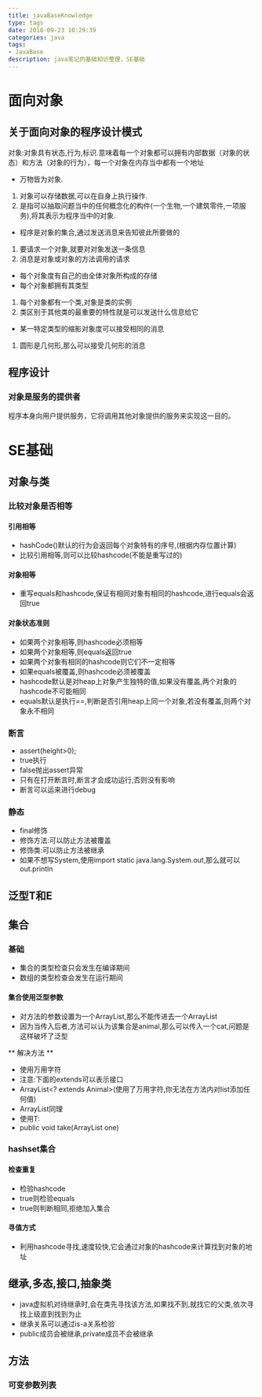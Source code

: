 ```yaml
---
title: javaBaseKnowledge
type: tags
date: 2018-09-23 10:29:39
categories: java
tags:
- JavaBase
description: java笔记的基础知识整理，SE基础
---
```

# 面向对象 #

## 关于面向对象的程序设计模式 ##

对象:对象具有状态,行为,标识.意味着每一个对象都可以拥有内部数据（对象的状态）和方法（对象的行为），每一个对象在内存当中都有一个地址

- 万物皆为对象.
1. 对象可以存储数据,可以在自身上执行操作.
2. 是指可以抽取问题当中的任何概念化的构件(一个生物,一个建筑零件,一项服务),将其表示为程序当中的对象.

- 程序是对象的集合,通过发送消息来告知彼此所要做的
1. 要请求一个对象,就要对对象发送一条信息
2. 消息是对象或对象的方法调用的请求

- 每个对象度有自己的由全体对象所构成的存储
- 每个对象都拥有其类型
1. 每个对象都有一个类,对象是类的实例
2. 类区别于其他类的最重要的特性就是可以发送什么信息给它

- 某一特定类型的缩影对象度可以接受相同的消息
1. 圆形是几何形,那么可以接受几何形的消息

## 程序设计 ##

### 对象是服务的提供者 ###

程序本身向用户提供服务，它将调用其他对象提供的服务来实现这一目的。

# SE基础 #

## 对象与类 ##

### 比较对象是否相等 ###

#### 引用相等 ####

- hashCode()默认的行为会返回每个对象特有的序号,(根据内存位置计算)
- 比较引用相等,则可以比较hashcode(不能是重写过的)
 
#### 对象相等 ####

- 重写equals和hashcode,保证有相同对象有相同的hashcode,进行equals会返回true

#### 对象状态准则 ####

- 如果两个对象相等,则hashcode必须相等
- 如果两个对象相等,则equals返回true
- 如果两个对象有相同的hashcode则它们不一定相等
- 如果equals被覆盖,则hashcode必须被覆盖
- hashcode默认是对heap上对象产生独特的值,如果没有覆盖,两个对象的hashcode不可能相同
- equals默认是执行==,判断是否引用heap上同一个对象,若没有覆盖,则两个对象永不相同


### 断言 ###

- assert(height>0);   
- true执行   
- false抛出assert异常
- 只有在打开断言时,断言才会成功运行,否则没有影响
- 断言可以运来进行debug

### 静态 ###

- final修饰
- 修饰方法:可以防止方法被覆盖
- 修饰类:可以防止方法被继承
- 如果不想写System,使用import static java.lang.System.out,那么就可以out.println

## 泛型T和E ##

## 集合 ##

### 基础 ###

- 集合的类型检查只会发生在编译期间
- 数组的类型检查会发生在运行期间

#### 集合使用泛型参数 ####

- 对方法的参数设置为一个ArrayList<Animal>,那么不能传进去一个ArrayList<Dog>
- 因为当传入后者,方法可以认为该集合是animal,那么可以传入一个cat,问题是这样破坏了泛型


** 解决方法 **
- 使用万用字符
- 注意:下面的extends可以表示接口
- ArrayList<? extends Animal>(使用了万用字符,你无法在方法内对list添加任何值)
- ArrayList<T extends Animal>同理
- 使用T:
- public <T extends Animal> void take(ArrayList<T> one)

### hashset集合 ###

#### 检查重复 ####

- 检验hashcode
- true则检验equals
- true则判断相同,拒绝加入集合
 
#### 寻值方式 ####

- 利用hashcode寻找,速度较快,它会通过对象的hashcode来计算找到对象的地址

## 继承,多态,接口,抽象类 ##


- java虚拟机对待继承时,会在类先寻找该方法,如果找不到,就找它的父类,依次寻找上级直到找到为止
- 继承关系可以通过is-a关系检验
- public成员会被继承,private成员不会被继承  

## 方法

### 可变参数列表
